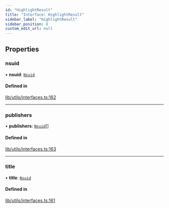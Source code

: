 ```yaml
---
id: "HighlightResult"
title: "Interface: HighlightResult"
sidebar_label: "HighlightResult"
sidebar_position: 0
custom_edit_url: null
---
```


## Properties

### nsuid

• **nsuid**: [`Nsuid`](Nsuid)

#### Defined in

[lib/utils/interfaces.ts:162](https://github.com/lmmfranco/nintendo-switch-eshop/blob/45a9477/src/lib/utils/interfaces.ts#L162)

___

### publishers

• **publishers**: [`Nsuid`](Nsuid)[]

#### Defined in

[lib/utils/interfaces.ts:163](https://github.com/lmmfranco/nintendo-switch-eshop/blob/45a9477/src/lib/utils/interfaces.ts#L163)

___

### title

• **title**: [`Nsuid`](Nsuid)

#### Defined in

[lib/utils/interfaces.ts:161](https://github.com/lmmfranco/nintendo-switch-eshop/blob/45a9477/src/lib/utils/interfaces.ts#L161)
